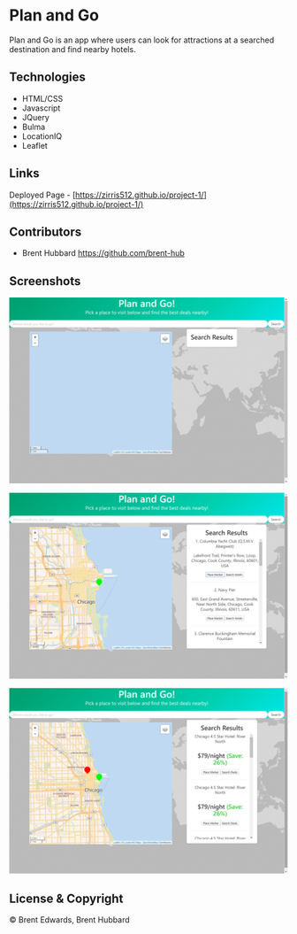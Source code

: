 # Plan and Go

Plan and Go is an app where users can look for attractions at a searched destination and find nearby hotels.

## Technologies

* HTML/CSS
* Javascript
* JQuery
* Bulma
* LocationIQ
* Leaflet

## Links

Deployed Page - [https://zirris512.github.io/project-1/](https://zirris512.github.io/project-1/)

## Contributors

- Brent Hubbard <https://github.com/brent-hub>

## Screenshots

![Homepage](/assets/css/images/Plan_and_Go.png)

![Attraction-Search](/assets/css/images/Attraction_Search.png)

![Hotel-Search](/assets/css/images/Hotel_Search.png)

## License & Copyright

&copy; Brent Edwards, Brent Hubbard